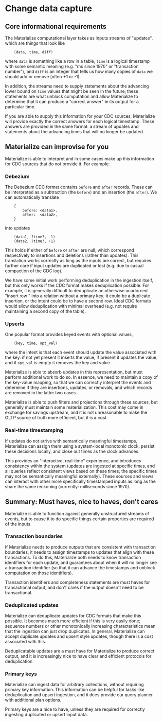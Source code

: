 # Change data capture

## Core informational requirements

The Materialize computational layer takes as inputs streams of "updates", which are things that look like

```
    (data, time, diff)
```

where `data` is something like a row in a table, `time` is a logical timestamp with some semantic meaning (e.g. "ms since 1970" or "transaction number"), and `diff` is an integer that tells us how many copies of `data` we should add or remove (often +1 or -1).

In addition, the streams need to supply statements about the advancing lower bound on `time` values that might be seen in the future; these statements are what unblock computation and allow Materialize to determine that it can produce a "correct answer" in its output for a particular time.

If you are able to supply this information for your CDC sources, Materialize will provide exactly the correct answers for each logical timestamp. These answers are provided in the same format: a stream of updates and statements about the advancing times that will no longer be updated.

## Materialize can improvise for you

Materialize is able to interpret and in some cases make up this information for CDC sources that do not provide it. For example:

### Debezium

The Debezium CDC format contains `before` and `after` records. These can be interpreted as a subtraction (the `before`) and an insertion (the `after`). We can automatically translate

```
    {
        before: <data1>,
        after:  <data2>,
    }
```

into updates

```
    (data1, ?time?, -1)
    (data2, ?time?, +1)
```

This holds if either of `before` or `after` are null, which correspond respectively to insertions and deletions (rather than updates). This translation works correctly as long as the inputs are correct, but requires further care if input updates are duplicated or lost (e.g. due to casual compaction of the CDC log).

We have some initial work performing deduplication in the ingestion itself, but this only works if the CDC format makes deduplication possible. For example, it is generally difficult to deduplicate an otherwise unadorned "insert row <foo>" into a relation without a primary key; it could be a duplicate insertion, or the intent could be to have a second row. Ideal CDC formats would allow deduplication with minimal overhead (e.g. not require maintaining a second copy of the table).

### Upserts

One popular format provides keyed events with optional values,

```
    (key, time, opt_val)
```

where the intent is that each event should update the value associated with the key: if not yet present it inserts the value, if present it updates the value, and if `opt_val` is empty it removes the key and value.

Materialize is able to absorb updates in this representation, but must perform additional work to do so. In essence, we need to maintain a copy of the key-value mapping, so that we can correctly interpret the events and determine if they are insertions, updates, or removals, and which records are removed in the latter two cases.

Materialize is able to push filters and projections through these sources, but generally must maintain some materialization. This cost may come in exchange for savings upstream, and it is not unreasonable to make the OLTP source of truth more efficient, but it is a cost.

### Real-time timestamping

If updates do not arrive with semantically meaningful timestamps, Materialize can assign them using a system-local monotonic clock, persist these decisions locally, and close out times as the clock advances.

This provides an "interactive, real-time" experience, and introduces consistency within the system (updates are ingested at specific times, and all queries reflect consistent views based on these times; the specific times may not be semantically meaningful externally). These sources and views can interact with other more specifically timestamped inputs as long as the share the same reckoning (currently: milliseconds since 1970).

## Summary: Must haves, nice to haves, don't cares

Materialize is able to function against generally unstructured streams of events, but to cause it to do specific things certain properties are required of the inputs.

### Transaction boundaries

If Materialize needs to produce outputs that are consistent with transaction boundaries, it needs to assign timestamps to updates that align with these transactions. To do this, Materialize both needs to know transaction identifiers for each update, and guarantees about when it will no longer see a transaction identifier (so that it can advance the timestamps and unblock computation on those identifiers).

Transaction identifiers and completeness statements are must haves for transactional output, and don't cares if the output doesn't need to be transactional.

### Deduplicated updates

Materialize can deduplicate updates for CDC formats that make this possible. It becomes much more efficient if this is very easily done; sequence numbers or other monotonically increasing characteristics mean that the ingestion can just drop duplicates. In general, Materialize can accept duplicate updates and upsert style updates, though there is a cost associated with this.

Deduplicatable updates are a must have for Materialize to produce correct output, and it is increasingly nice to have clear and efficient protocols for deduplication.

### Primary keys

Materialize can ingest data for arbitrary collections, without requiring primary key information. This information can be helpful for tasks like deduplication and upsert ingestion, and it does provide our query planner with additional plan options.

Primary keys are a nice to have, unless they are required for correctly ingesting duplicated or upsert input data.
